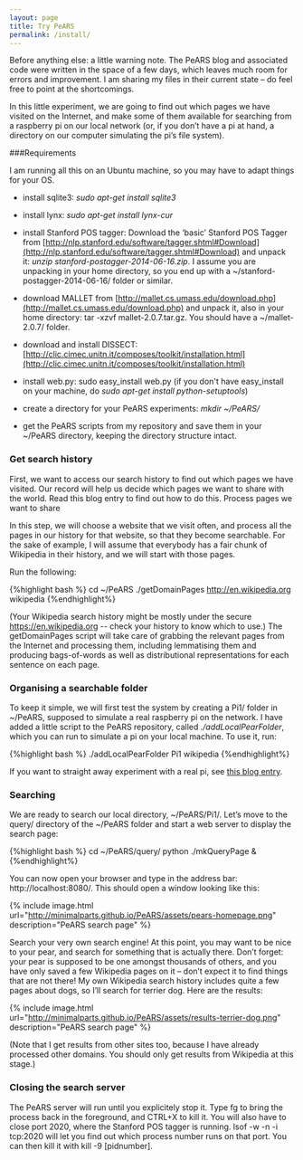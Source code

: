```yaml
---
layout: page
title: Try PeARS
permalink: /install/
---
```


Before anything else: a little warning note. The PeARS blog and associated code were written in the space of a few days, which leaves much room for errors and improvement. I am sharing my files in their current state – do feel free to point at the shortcomings.

In this little experiment, we are going to find out which pages we have visited on the Internet, and make some of them available for searching from a raspberry pi on our local network (or, if you don’t have a pi at hand, a directory on our computer simulating the pi’s file system).

###Requirements

I am running all this on an Ubuntu machine, so you may have to adapt things for your OS.

*    install sqlite3: *sudo apt-get install sqlite3*

*    install lynx: *sudo apt-get install lynx-cur*

*    install Stanford POS tagger: Download the ‘basic’ Stanford POS Tagger from [http://nlp.stanford.edu/software/tagger.shtml#Download](http://nlp.stanford.edu/software/tagger.shtml#Download) and unpack it: *unzip stanford-postagger-2014-06-16.zip*. I assume you are unpacking in your home directory, so you end up with a ~/stanford-postagger-2014-06-16/ folder or similar.

*    download MALLET from [http://mallet.cs.umass.edu/download.php](http://mallet.cs.umass.edu/download.php) and unpack it, also in your home directory: tar -xzvf mallet-2.0.7.tar.gz. You should have a ~/mallet-2.0.7/ folder.

*    download and install DISSECT: [http://clic.cimec.unitn.it/composes/toolkit/installation.html](http://clic.cimec.unitn.it/composes/toolkit/installation.html)

*    install web.py: sudo easy_install web.py (if you don't have easy_install on your machine, do *sudo apt-get install python-setuptools*)

*    create a directory for your PeARS experiments: *mkdir ~/PeARS/*

*    get the PeARS scripts from my repository and save them in your ~/PeARS directory, keeping the directory structure intact.

### Get search history

First, we want to access our search history to find out which pages we have visited. Our record will help us decide which pages we want to share with the world. Read this blog entry to find out how to do this.
Process pages we want to share

In this step, we will choose a website that we visit often, and process all the pages in our history for that website, so that they become searchable. For the sake of example, I will assume that everybody has a fair chunk of Wikipedia in their history, and we will start with those pages.

Run the following:


{%highlight bash %}
cd ~/PeARS
./getDomainPages http://en.wikipedia.org wikipedia
{%endhighlight%}

(Your Wikipedia search history might be mostly under the secure https://en.wikipedia.org -- check your history to know which to use.) The getDomainPages script will take care of grabbing the relevant pages from the Internet and processing them, including lemmatising them and producing bags-of-words as well as distributional representations for each sentence on each page.

### Organising a searchable folder

To keep it simple, we will first test the system by creating a Pi1/ folder in ~/PeARS, supposed to simulate a real raspberry pi on the network. I have added a little script to the PeARS repository, called *./addLocalPearFolder*, which you can run to simulate a pi on your local machine. To use it, run:

{%highlight bash %}
./addLocalPearFolder Pi1 wikipedia
{%endhighlight%}

If you want to straight away experiment with a real pi, see [this blog entry](http://minimalparts.github.io/PeARS/2014/07/21/set-up-pi-server/).

### Searching

We are ready to search our local directory, ~/PeARS/Pi1/. Let’s move to the query/ directory of the ~/PeARS folder and start a web server to display the search page:

{%highlight bash %}
cd ~/PeARS/query/
python ./mkQueryPage &
{%endhighlight%}

You can now open your browser and type in the address bar: http://localhost:8080/. This should open a window looking like this:

{% include image.html url="http://minimalparts.github.io/PeARS/assets/pears-homepage.png" description="PeARS search page" %} 

Search your very own search engine! At this point, you may want to be nice to your pear, and search for something that is actually there. Don’t forget: your pear is supposed to be one amongst thousands of others, and you have only saved a few Wikipedia pages on it – don’t expect it to find things that are not there! My own Wikipedia search history includes quite a few pages about dogs, so I’ll search for terrier dog. Here are the results:

{% include image.html url="http://minimalparts.github.io/PeARS/assets/results-terrier-dog.png" description="PeARS search page" %} 

(Note that I get results from other sites too, because I have already processed other domains. You should only get results from Wikipedia at this stage.)

### Closing the search server

The PeARS server will run until you explicitely stop it. Type fg to bring the process back in the foreground, and CTRL+X to kill it. You will also have to close port 2020, where the Stanford POS tagger is running. lsof -w -n -i tcp:2020 will let you find out which process number runs on that port. You can then kill it with kill -9 [pidnumber].
